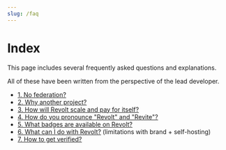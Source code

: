 ```yaml
---
slug: /faq
---
```


# Index

This page includes several frequently asked questions and explanations.

All of these have been written from the perspective of the lead developer.

- [1. No federation?](/faq/federation)
- [2. Why another project?](/faq/why_new)
- [3. How will Revolt scale and pay for itself?](/faq/monetisation)
- [4. How do you pronounce "Revolt" and "Revite"?](/faq/pronounce)
- [5. What badges are available on Revolt?](/faq/badges)
- [6. What can I do with Revolt?](/faq/usage) (limitations with brand + self-hosting)
- [7. How to get verified?](/faq/verification)
